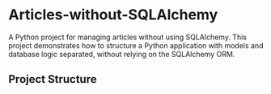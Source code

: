 # Articles-without-SQLAlchemy

A Python project for managing articles without using SQLAlchemy. This project demonstrates how to structure a Python application with models and database logic separated, without relying on the SQLAlchemy ORM.

## Project Structure